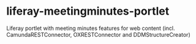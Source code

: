 # liferay-meetingminutes-portlet
Liferay portlet with meeting minutes features for web content (incl. CamundaRESTConnector, OXRESTConnector and DDMStructureCreator)
